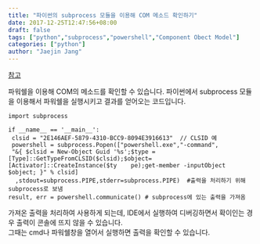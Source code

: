 ```yaml
---
title: "파이썬의 subprocess 모듈을 이용해 COM 메소드 확인하기"
date: 2017-12-25T12:47:56+08:00
draft: false
tags: ["python","subprocess","powershell","Component Obect Model"]
categories: ["python"]
author: "Jaejin Jang"
---
```


[참고](http://hyunmini.tistory.com/105)

파워쉘을 이용해 COM의 메소드를 확인할 수 있습니다. 파이썬에서 subprocess 모듈을 이용해서 파워쉘을 실행시키고 결과를 얻어오는 코드입니다.

```
import subprocess

if __name__ == '__main__':
 clsid = "2E146AEF-5879-4310-BCC9-8094E3916613"  // CLSID 예
 powershell = subprocess.Popen(["powershell.exe","-command",
 "&{ $clsid = New-Object Guid '%s';$type = [Type]::GetTypeFromCLSID($clsid);$object= [Activator]::CreateInstance($ty    pe);get-member -inputObject $object; }" % clsid]
  ,stdout=subprocess.PIPE,stderr=subprocess.PIPE)  #출력을 처리하기 위해 subprocess로 보냄
result, err = powershell.communicate() # subprocess에 있는 출력을 가져옴
```
가져온 출력을 처리하여 사용하게 되는데, IDE에서 실행하여 디버깅하면서 확이인는 경우 출력이 콘솔에 뜨지 않을 수 있습니다.  
그때는 cmd나 파워쉘창을 열어서 실행하면 출력을 확인할 수 있습니다.
